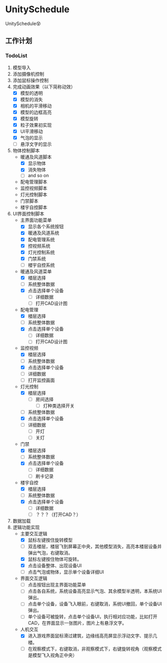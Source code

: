 # UnitySchedule
UnitySchedule😵

## 工作计划

### TodoList
1. 模型导入
2. 添加摄像机控制
3. 添加鼠标操作控制
4. 完成动画效果（以下简称动效）
  	- [x] 模型的透明
  	- [x] 模型的消失
  	- [x] 相机的平滑移动
  	- [x] 模型的边框高亮
  	- [x] 模型旋转
  	- [x] 粒子效果初实现
  	- [x] UI平滑移动
  	- [x] 气泡的显示
  	- [ ] 悬浮文字的显示
5. 物体控制脚本
  	-  暖通及风道脚本
		- [x] 显示物体
		- [x] 消失物体
		- [ ] and so on
  	-  配电管理脚本
  	-  监控视频脚本
  	-  灯光控制脚本
  	-  门禁脚本
  	-  楼宇自控脚本
6.  UI界面控制脚本
	+  主界面功能菜单
		- [x] 显示各个系统按钮
		- [x] 暖通及风道系统
		- [x] 配电管理系统
		- [x] 控视频系统
		- [x] 灯光控制系统
		- [x] 门禁系统
		- [ ] 楼宇自控系统
  	+  暖通及风道菜单
		- [x] 楼层选择
		- [ ] 系统整体数据
		- [x] 点击选择单个设备
			- [ ] 详细数据
			- [ ] 打开CAD设计图
  	+  配电管理
  		- [x]  楼层选择
  		- [ ]  系统整体数据
  		- [x]  点击选择单个设备
			- [ ]  详细数据
			- [ ]  打开CAD设计图
	+  监控视频
  		- [x]  楼层选择
  		- [ ]  系统整体数据
  		- [x]  点击选择单个设备
		- [ ]  详细数据
		- [ ]  打开监控画面
  	+  灯光控制
  		- [x]  楼层选择
			 - [ ]  房间选择
				  - [ ]  灯种类选择开关
  		- [ ]  系统整体数据
  		- [x]  点击选择单个设备
		- [ ]  详细数据
			- [ ]  开灯
			- [ ]  关灯
  	+  门禁
  		- [x]  楼层选择
  		- [ ]  系统整体数据
  	 	- [x]  点击选择单个设备
			- [ ]  详细数据
			- [ ]  刷卡记录
  	+  楼宇自控
  		- [x]  楼层选择
		- [ ]  系统整体数据
		- [x]  点击选择单个设备
			- [ ]  详细数据
			- [ ]  ？？？（打开CAD？）
7.  数据加载
8.  逻辑功能实现
  	-  主要交互逻辑
		- [x]  鼠标左键按住旋转模型
		- [ ]  双击楼层，楼层飞到屏幕正中央，其他模型消失，高亮本楼层设备并弹出气泡，右键取消。
		- [x]  鼠标左键按住物体可旋转。
		- [x]  点击设备整体、出现设备UI
		- [ ]  点击气泡或物体，显示单个设备详细UI
  	-  界面交互逻辑
  		- [ ]  点击按钮出现主界面功能菜单
		- [ ]  点击各自系统，系统设备高亮显示气泡、其余模型半透明，本系统UI弹出。
		- [ ]  点击单个设备，设备飞入眼前，右键取消，系统UI撤回，单个设备UI弹出。
		- [ ]  单个设备可被旋转，点击单个设备UI，执行相对应功能，比如打开CAD，在界面显示一张图片，图片上有悬浮文字。
  	-  人机交互
		- [x]  进入游戏界面鼠标滑过建筑，边缘线高亮屏显示浮动文字、提示几楼。
		- [ ]  在观察模式下，右键取消，非观察模式下，右键旋转视角（观察模式是模型飞入视角正中央）
